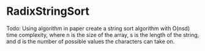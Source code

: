 # RadixStringSort

Todo: Using algorithm in paper create a string sort algorithm with O(nsd) time complexity, where n is the size of the array, s is the length of the string, and d is the number of possible values the characters can take on.
